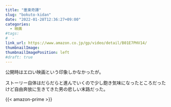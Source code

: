 ```yaml
---
title: "墨東奇譚"
slug: "bokuto-kidan"
date: "2022-01-28T12:36:27+09:00"
categories:
  - 映画
#tags:
#  -
link_url: https://www.amazon.co.jp/gp/video/detail/B01E7PHV14/
thumbnailImage:
thumbnailImagePosition: left
#draft: true
---
```

公開時はエロい映画という印象しかなかったが。
<!--more-->
ストーリー自体はだらだらと進んでいくので少し飽き気味になったところだったけど自由奔放に生きてきた男の悲しい末路だった。

{{< amazon-prime >}}
